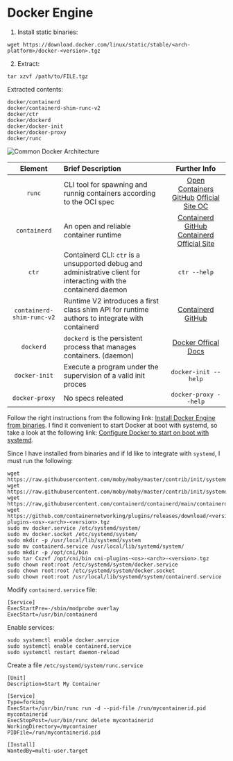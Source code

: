 # Docker Engine

1. Install static binaries:

```
wget https://download.docker.com/linux/static/stable/<arch-platform>/docker-<version>.tgz
```

2. Extract:

```
tar xzvf /path/to/FILE.tgz
```

Extracted contents:

```
docker/containerd
docker/containerd-shim-runc-v2
docker/ctr
docker/dockerd
docker/docker-init
docker/docker-proxy
docker/runc
```

![Common Docker Architecture](https://containerd.io/img/architecture.png)

| Element | Brief Description | Further Info |
| :-----: | :---------------- | :----------: |
| `runc`  | CLI tool for spawning and runnig containers according to the OCI spec | [Open Containers GitHub](https://github.com/opencontainers/runc) [Official Site OC](https://opencontainers.org) |
| `containerd` | An open and reliable container runtime | [Containerd GitHub](https://github.com/containerd/containerd) [Containerd Official Site](https://containerd.io) |
| `ctr` | Containerd CLI: `ctr` is a unsupported debug and administrative client for interacting with the containerd daemon | `ctr --help` |
| `containerd-shim-runc-v2` | Runtime V2 introduces a first class shim API for runtime authors to integrate with containerd | [Containerd GitHub](https://github.com/containerd/containerd/blob/main/core/runtime/v2/README.md) |
| `dockerd` | `dockerd` is the persistent process that manages containers. (daemon) | [Docker Offical Docs](https://docs.docker.com/references/cli/dockerd/) |
| `docker-init` | Execute a program under the supervision of a valid init proces | `docker-init --help` |
| `docker-proxy` | No specs releated | `docker-proxy --help` |

Follow the right instructions from the following link:
[Install Docker Engine from binaries](https://docs.docker.com/engine/install/binaries/).
I find it convenient to start Docker at boot with systemd, so take a look at
the following link:
[Configure Docker to start on boot with systemd](https://docs.docker.com/engine/install/linux-postinstall/).

Since I have installed from binaries and if Id like to integrate with
`systemd`, I must run the following:

```
wget https://raw.githubusercontent.com/moby/moby/master/contrib/init/systemd/docker.service
wget https://raw.githubusercontent.com/moby/moby/master/contrib/init/systemd/docker.socket
wget https://raw,githubusercontent.com/containerd/containerd/main/containerd.service
wget https://github.com/containernetworking/plugins/releases/download/<version>/cni-plugins-<os>-<arch>-<version>.tgz
sudo mv docker.service /etc/systemd/system/
sudo mv docker.socket /etc/systemd/system/
sudo mkdir -p /usr/local/lib/systemd/system
sudo mv containerd.service /usr/local/lib/systemd/system/
sudo mkdir -p /opt/cni/bin
sudo tar Cxzvf /opt/cni/bin cni-plugins-<os>-<arch>-<version>.tgz
sudo chown root:root /etc/systemd/system/docker.service
sudo chown root:root /etc/systemd/system/docker.socket
sudo chown root:root /usr/local/lib/systemd/system/containerd.service
```

Modify `containerd.service` file:

```config
[Service]
ExecStartPre=-/sbin/modprobe overlay
ExecStart=/usr/bin/containerd
```

Enable services:

```
sudo systemctl enable docker.service
sudo systemctl enable containerd.service
sudo systemctl restart daemon-reload
```

Create a file `/etc/systemd/system/runc.service`

```config
[Unit]
Description=Start My Container

[Service]
Type=forking
ExecStart=/usr/bin/runc run -d --pid-file /run/mycontainerid.pid mycontainerid
ExecStopPost=/usr/bin/runc delete mycontainerid
WorkingDirectory=/mycontainer
PIDFile=/run/mycontainerid.pid

[Install]
WantedBy=multi-user.target
```
